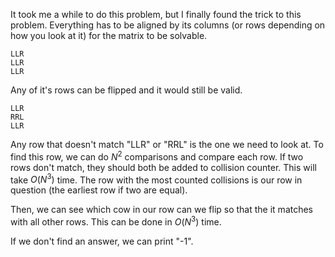 It took me a while to do this problem, but I finally found the trick to this problem.
Everything has to be aligned by its columns (or rows depending on how you look at it) for the matrix to be solvable.
```
LLR
LLR
LLR
```
Any of it's rows can be flipped and it would still be valid.
```
LLR
RRL
LLR
```
Any row that doesn't match "LLR" or "RRL" is the one we need to look at.
To find this row, we can do $N^2$ comparisons and compare each row.
If two rows don't match, they should both be added to collision counter.
This will take $O(N^3)$ time.
The row with the most counted collisions is our row in question (the earliest row if two are equal).

Then, we can see which cow in our row can we flip so that the it matches with all other rows.
This can be done in $O(N^3)$ time.

If we don't find an answer, we can print "-1".
